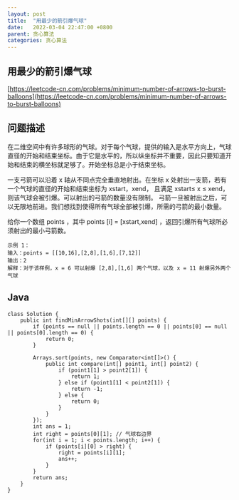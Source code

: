 ```yaml
---
layout: post
title:  "用最少的箭引爆气球"
date:   2022-03-04 22:47:00 +0800
parent: 贪心算法
categories: 贪心算法
---
```

## 用最少的箭引爆气球
[https://leetcode-cn.com/problems/minimum-number-of-arrows-to-burst-balloons](https://leetcode-cn.com/problems/minimum-number-of-arrows-to-burst-balloons)

## 问题描述
在二维空间中有许多球形的气球。对于每个气球，提供的输入是水平方向上，气球直径的开始和结束坐标。由于它是水平的，所以纵坐标并不重要，因此只要知道开始和结束的横坐标就足够了。开始坐标总是小于结束坐标。

一支弓箭可以沿着 x 轴从不同点完全垂直地射出。在坐标 x 处射出一支箭，若有一个气球的直径的开始和结束坐标为 xstart，xend， 且满足 xstart≤ x ≤ xend，则该气球会被引爆。可以射出的弓箭的数量没有限制。 弓箭一旦被射出之后，可以无限地前进。我们想找到使得所有气球全部被引爆，所需的弓箭的最小数量。

给你一个数组 points ，其中 points [i] = [xstart,xend] ，返回引爆所有气球所必须射出的最小弓箭数。
```
示例 1：
输入：points = [[10,16],[2,8],[1,6],[7,12]]
输出：2
解释：对于该样例，x = 6 可以射爆 [2,8],[1,6] 两个气球，以及 x = 11 射爆另外两个气球
```
## Java

```
class Solution {
    public int findMinArrowShots(int[][] points) {
        if (points == null || points.length == 0 || points[0] == null || points[0].length == 0) {
            return 0;
        }
    
        Arrays.sort(points, new Comparator<int[]>() {
            public int compare(int[] point1, int[] point2) {
                if (point1[1] > point2[1]) {
                    return 1;
                } else if (point1[1] < point2[1]) {
                    return -1;
                } else {
                    return 0;
                }
            }
        });
        int ans = 1;
        int right = points[0][1]; // 气球右边界
        for(int i = 1; i < points.length; i++) {
            if (points[i][0] > right) {
                right = points[i][1];
                ans++;
            } 
        }
        return ans;
    }
}
```